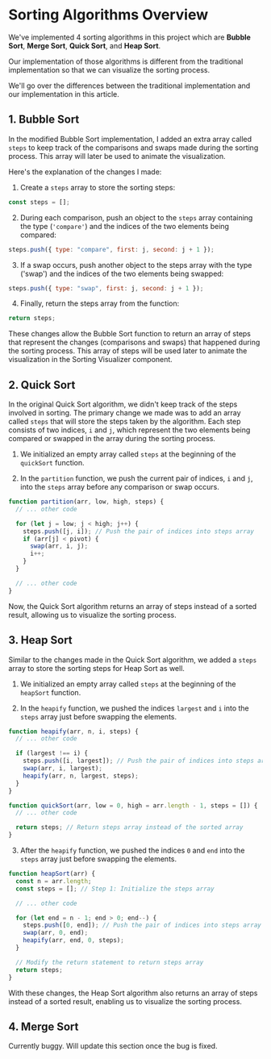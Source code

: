 # Sorting Algorithms Overview

We've implemented 4 sorting algorithms in this project which are **Bubble Sort**, **Merge Sort**, **Quick Sort**, and **Heap Sort**.

Our implementation of those algorithms is different from the traditional implementation so that we can visualize the sorting process.

We'll go over the differences between the traditional implementation and our implementation in this article.

## 1. Bubble Sort

In the modified Bubble Sort implementation, I added an extra array called `steps` to keep track of the comparisons and swaps made during the sorting process. This array will later be used to animate the visualization.

Here's the explanation of the changes I made:

1. Create a `steps` array to store the sorting steps:

```javascript
const steps = [];
```

2. During each comparison, push an object to the `steps` array containing the type (`'compare'`) and the indices of the two elements being compared:

```javascript
steps.push({ type: "compare", first: j, second: j + 1 });
```

3. If a swap occurs, push another object to the steps array with the type ('swap') and the indices of the two elements being swapped:

```javascript
steps.push({ type: "swap", first: j, second: j + 1 });
```

4. Finally, return the steps array from the function:

```javascript
return steps;
```

These changes allow the Bubble Sort function to return an array of steps that represent the changes (comparisons and swaps) that happened during the sorting process. This array of steps will be used later to animate the visualization in the Sorting Visualizer component.

## 2. Quick Sort

In the original Quick Sort algorithm, we didn't keep track of the steps involved in sorting. The primary change we made was to add an array called `steps` that will store the steps taken by the algorithm. Each step consists of two indices, `i` and `j`, which represent the two elements being compared or swapped in the array during the sorting process.

1. We initialized an empty array called `steps` at the beginning of the `quickSort` function.

2. In the `partition` function, we push the current pair of indices, `i` and `j`, into the `steps` array before any comparison or swap occurs.

```javascript
function partition(arr, low, high, steps) {
  // ... other code

  for (let j = low; j < high; j++) {
    steps.push([j, i]); // Push the pair of indices into steps array
    if (arr[j] < pivot) {
      swap(arr, i, j);
      i++;
    }
  }

  // ... other code
}
```

Now, the Quick Sort algorithm returns an array of steps instead of a sorted result, allowing us to visualize the sorting process.


## 3. Heap Sort

Similar to the changes made in the Quick Sort algorithm, we added a `steps` array to store the sorting steps for Heap Sort as well.

1. We initialized an empty array called `steps` at the beginning of the `heapSort` function.

2. In the `heapify` function, we pushed the indices `largest` and `i` into the `steps` array just before swapping the elements.

```javascript
function heapify(arr, n, i, steps) {
  // ... other code

  if (largest !== i) {
    steps.push([i, largest]); // Push the pair of indices into steps array
    swap(arr, i, largest);
    heapify(arr, n, largest, steps);
  }
}

function quickSort(arr, low = 0, high = arr.length - 1, steps = []) {
  // ... other code

  return steps; // Return steps array instead of the sorted array
}

```


3. After the `heapify` function, we pushed the indices `0` and `end` into the `steps` array just before swapping the elements.

```javascript
function heapSort(arr) {
  const n = arr.length;
  const steps = []; // Step 1: Initialize the steps array

  // ... other code

  for (let end = n - 1; end > 0; end--) {
    steps.push([0, end]); // Push the pair of indices into steps array
    swap(arr, 0, end);
    heapify(arr, end, 0, steps);
  }

  // Modify the return statement to return steps array
  return steps;
}
```

With these changes, the Heap Sort algorithm also returns an array of steps instead of a sorted result, enabling us to visualize the sorting process.


## 4. Merge Sort

Currently buggy. Will update this section once the bug is fixed.